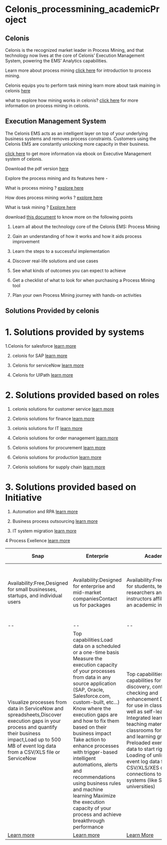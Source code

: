 # Celonis_processmining_academicProject


 ## Celonis 
 Celonis is the recognized market leader in Process Mining, and that technology now lives at the core of Celonis’ Execution Management System, powering the EMS’ Analytics capabilities.
 
Learn more about process mining [click here](https://www.celonis.com/process-mining/what-is-process-mining/) for introduction to process mining.

Celonis equips you to perform task mining learn more about task maining in celonis [here](https://www.celonis.com/process-mining/what-is-process-mining/)

what to explore how mining works in celonis? [click here](https://www.celonis.com/process-mining/how-does-process-mining-work/) for more information on process mining in celonis.

## Execution Management System

The Celonis EMS acts as an intelligent layer on top of your underlying business systems and removes process constraints. Customers using the Celonis EMS are 
constantly unlocking more capacity in their business.

[click here](https://www.celonis.com/ems/resources/overview-ebook/) to get more information via ebook on Executive Management system of celonis. 

Download the pdf version [here](https://assets.ctfassets.net/zmrtlfup12q3/37A9gziywi2hMANhZ7HZ43/e96315a9dfc3b0a5bc358acb9bcd5604/celonis_ebook_meet-the-execution-management-system_FINAL.pdf)

Explore the process mining and its features here -

What is process mining ? [explore here](https://www.celonis.com/process-mining/what-is-process-mining/)

How does process mining works ? [explore here](https://www.celonis.com/process-mining/how-does-process-mining-work/)

What is task mining ? [Explore here](https://www.celonis.com/process-mining/how-does-process-mining-work/)

download [this document](https://www.celonis.com/ultimate-guide/) to know more on the following points
  1. Learn all about the technology core of the Celonis EMS: Process Mining

  2. Gain an understanding of how it works and how it aids process improvement

  3. Learn the steps to a successful implementation

  4. Discover real-life solutions and use cases

  5. See what kinds of outcomes you can expect to achieve

  6. Get a checklist of what to look for when purchasing a Process Mining tool

  7. Plan your own Process Mining journey with hands-on activities
  
  ## Solutions Provided by celonis 
  
  # 1. Solutions provided by systems 
  
   1.Celonis for salesforce [learn more](https://www.celonis.com/solutions/systems/salesforce/)
   
   2. celonis for SAP [learn more](https://www.celonis.com/solutions/systems/sap/)
   
   3. Celonis for serviceNow [learn more](https://www.celonis.com/solutions/snap-for-servicenow/)
   
   4. Celonis for UIPath [learn more](https://www.celonis.com/solutions/celonis-snap-for-uipath-orchestrator/)
   
   # 2. Solutions provided based on roles 
   
   1. celonis solutions for customer service [learn more](https://www.celonis.com/solutions/roles/customer-service/)
   
   2. Celonis solutions for finance [learn more](https://www.celonis.com/solutions/finance/)
   
   3. celonis solutions for IT [learn more](https://www.celonis.com/solutions/initiatives/system-migration/)
   
   4. Celonis solutions for order management [learn more](https://www.celonis.com/solutions/roles/order-management/)
   
   5. Celonis solutions for procurement [learn more](https://www.celonis.com/solutions/roles/procurement/)
   
   6. Celonis solutions for production [learn more](https://www.celonis.com/solutions/roles/production/)
   
   7. Celonis solutions for supply chain [learn more](https://www.celonis.com/solutions/roles/supply-chain/)
   
   # 3. Solutions provided based on Initiative 
   
   1. Automation and RPA [learn more](https://www.celonis.com/solutions/initiatives/rpa-automation)
   
   2. Business process outsourcing [learn more](https://www.celonis.com/solutions/bpo/)
   
   3. IT system migration [learn more](https://www.celonis.com/solutions/initiatives/system-migration/)
   
   4 Process Exellence [learn more](https://www.celonis.com/solutions/initiatives/process-excellence/)
   
   
   
   | Snap | Enterprie | Academic | Celonis for consulting | 
   |--|--|--|--|
   |Availability:Free,Designed for small businesses, startups, and individual users|Availability:Designed for enterprise and mid-market companiesContact us for packages|Availability:Free,Designed for students, teachers, researchers and instructors affiliated with an academic institution|Availability:Designed for consultants delivering process improvement projectsFree account — Contact us for details on project based licensing model|
   |--|--|--|--|
   |Visualize processes from data in ServiceNow and spreadsheets,Discover execution gaps in your process and quantify their business impact,Load up to 500 MB of event log data from a CSV/XLS file or ServiceNow|Top capabilities:Load data on a scheduled or a one-time basis Measure the execution capacity of your processes from data in any source application (SAP, Oracle, Salesforce.com, custom-built, etc...) Know where the execution gaps are and how to fix them based on their business impact Take action to enhance processes with trigger-based intelligent automations, alerts and recommendations using business rules and machine learning Maximize the execution capacity of your process and achieve breakthrough performance|Top capabilities:Includes capabilities for process discovery, conformance checking and enhancement Designed for use in classroom as well as self-learning Integrated learning and teaching materials Digital classrooms for lectures and learning groups Preloaded exemplary data to start right away Loading of unlimited event log data from a CSV/XLS/XES or connections to demo systems (like SAP for universities)| Top capabilities: New business opportunities Demo Environment to boost your win rate On-demand self service for consulting license 100% end-to-end client process transparency Out of the box connectors and apps Innovative services and valuable insights for clientsUsable for every process in every company in every industry| 
|[Learn more](https://www.celonis.com/solutions/celonis-snap/)| [Learn more](https://www.celonis.com/ems/)| [Learn More](https://www.celonis.com/academic-alliance/) | [Learn more](https://www.celonis.com/solutions/celonis-for-consulting/) |


   
   




